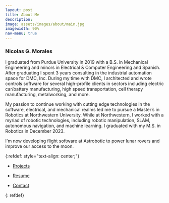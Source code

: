```yaml
---
layout: post
title: About Me
description:
image: assets/images/about/main.jpg
imagewidth: 90%
nav-menu: true
---
```


### Nicolas G. Morales

I graduated from Purdue University in 2019 with a B.S. in Mechanical Engineering and minors in Electrical & Computer Engineering and Spanish. After graduating I spent 3 years consulting in the industrial automation space for DMC, Inc. During my time with DMC, I architected and wrote controls software for several high-profile clients in sectors including electric car/battery manufacturing, high speed transportation, cell therapy manufacturing, metalworking, and more.

My passion to continue working with cutting edge technologies in the software, electrical, and mechanical realms led me to pursue a Master’s in Robotics at Northwestern University. While at Northwestern, I worked with a myriad of robotic technologies, including robotic manipulation, SLAM, autonomous navigation, and machine learning. I graduated with my M.S. in Robotics in December 2023.

I'm now developing flight software at Astrobotic to power lunar rovers and improve our access to the moon.

{:refdef: style="text-align: center;"}
<div class="inner">
    <ul class="actions">
        <li><a href="projects.html" class="button next">Projects</a></li>
    </ul>
    <ul class="actions">
        <li><a href="resume.html" class="button next">Resume</a></li>
    </ul>
    <ul class="actions">
        <li><a href="contact.html" class="button next">Contact</a></li>
    </ul>
</div>
{: refdef}